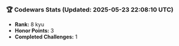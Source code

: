 ### 🏆 Codewars Stats (Updated: 2025-05-23 22:08:10 UTC)

- **Rank:** 8 kyu
- **Honor Points:** 3
- **Completed Challenges:** 1
